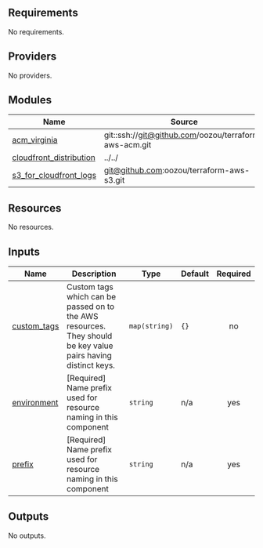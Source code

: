 <!-- BEGIN_TF_DOCS -->
## Requirements

No requirements.

## Providers

No providers.

## Modules

| Name | Source | Version |
|------|--------|---------|
| <a name="module_acm_virginia"></a> [acm\_virginia](#module\_acm\_virginia) | git::ssh://git@github.com/oozou/terraform-aws-acm.git | v1.0.1 |
| <a name="module_cloudfront_distribution"></a> [cloudfront\_distribution](#module\_cloudfront\_distribution) | ../../ | n/a |
| <a name="module_s3_for_cloudfront_logs"></a> [s3\_for\_cloudfront\_logs](#module\_s3\_for\_cloudfront\_logs) | git@github.com:oozou/terraform-aws-s3.git | v1.0.4 |

## Resources

No resources.

## Inputs

| Name | Description | Type | Default | Required |
|------|-------------|------|---------|:--------:|
| <a name="input_custom_tags"></a> [custom\_tags](#input\_custom\_tags) | Custom tags which can be passed on to the AWS resources. They should be key value pairs having distinct keys. | `map(string)` | `{}` | no |
| <a name="input_environment"></a> [environment](#input\_environment) | [Required] Name prefix used for resource naming in this component | `string` | n/a | yes |
| <a name="input_prefix"></a> [prefix](#input\_prefix) | [Required] Name prefix used for resource naming in this component | `string` | n/a | yes |

## Outputs

No outputs.
<!-- END_TF_DOCS -->
